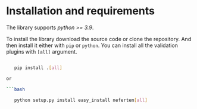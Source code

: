 
Installation and requirements
=============================

The library supports *python >= 3.9*.

To install the library download the source code or clone the repository.
And then install it either with ``pip`` or ``python``. You can install all the validation plugins with ``[all]`` argument.

```bash

   pip install .[all]

or

```bash

   python setup.py install easy_install nefertem[all]
